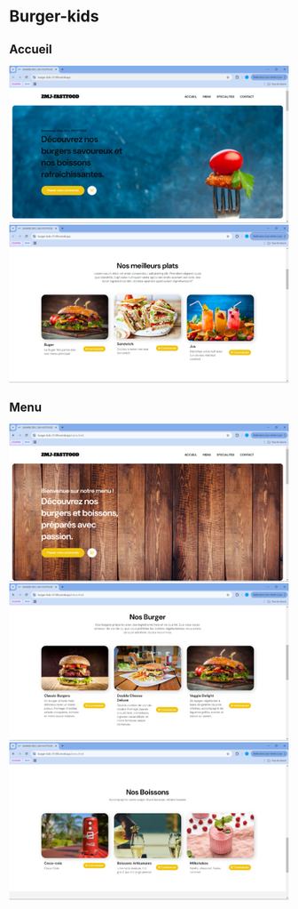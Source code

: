 # Burger-kids
## Accueil
<img src="assets/image/Img1.png" alt="" srcset="">
<img src="assets/image/Img2.png" alt="" srcset="">

## Menu
<img src="assets/image/Img3.png" alt="" srcset="">
<img src="assets/image/Img4.png" alt="" srcset="">
<img src="assets/image/Img5.png" alt="" srcset="">